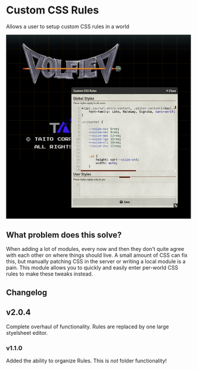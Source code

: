 # Custom CSS Rules

Allows a user to setup custom CSS rules in a world

![](./example.png)

## What problem does this solve?

When adding a lot of modules, every now and then they don't quite agree with each other on where things should live. A small amount of CSS can fix this, but manually patching CSS in the server or writing a local module is a pain. This module allows you to quickly and easily enter per-world CSS rules to make these tweaks instead.


## Changelog

## v2.0.4

Complete overhaul of functionality. Rules are replaced by one large styelsheet editor.
### v1.1.0

Added the ability to organize Rules. This is *not* folder functionality!
